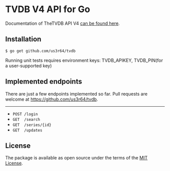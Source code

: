 # TVDB V4 API for Go

Documentation of TheTVDB API V4 [can be found here](https://thetvdb.github.io/v4-api/).

## Installation

    $ go get github.com/us3r64/tvdb

Running unit tests requires environment keys: TVDB_APIKEY, TVDB_PIN(for a user-supported key)

## Implemented endpoints

There are just a few endpoints implemented so far. Pull requests are welcome at https://github.com/us3r64/tvdb.

---

* `POST /login`
* `GET  /search`
* `GET  /series/{id}`
* `GET  /updates`

## License

The package is available as open source under the terms of the [MIT License](http://opensource.org/licenses/MIT).